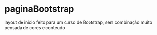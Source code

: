 # paginaBootstrap

layout de inicio feito para um curso de Bootstrap, sem combinação muito pensada de cores e conteudo
